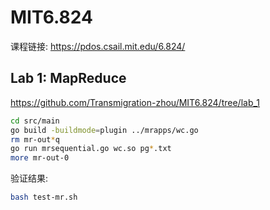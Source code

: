 # MIT6.824

课程链接: https://pdos.csail.mit.edu/6.824/

## Lab 1: MapReduce

https://github.com/Transmigration-zhou/MIT6.824/tree/lab_1

```bash
cd src/main
go build -buildmode=plugin ../mrapps/wc.go
rm mr-out*q
go run mrsequential.go wc.so pg*.txt
more mr-out-0
```
验证结果:
```bash
bash test-mr.sh
```
